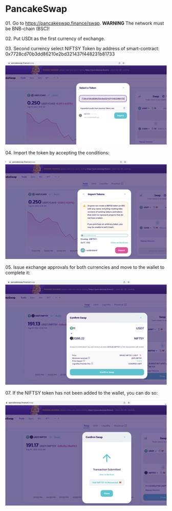 # PancakeSwap

01\. Go to https://pancakeswap.finance/swap. **WARNING** The network must be BNB-chain (BSC)!

02\. Put USDt as the first currency of exchange.

03\. Second currency select NIFTSY Token by address of smart-contract: 0x7728cd70b3dd86210e2bd321437f448231b81733

![](<../../../.gitbook/assets/Снимок экрана 2022-08-04 в 10.18.38.png>)

04\. Import the token by accepting the conditions:

![](<../../../.gitbook/assets/Снимок экрана 2022-08-04 в 10.19.46.png>)

05\. Issue exchange approvals for both currencies and move to the wallet to complete it:

![](<../../../.gitbook/assets/Снимок экрана 2022-08-04 в 10.20.45.png>)

07\. If the NIFTSY token has not been added to the wallet, you can do so:

![](<../../../.gitbook/assets/Снимок экрана 2022-08-04 в 10.22.33.png>)
